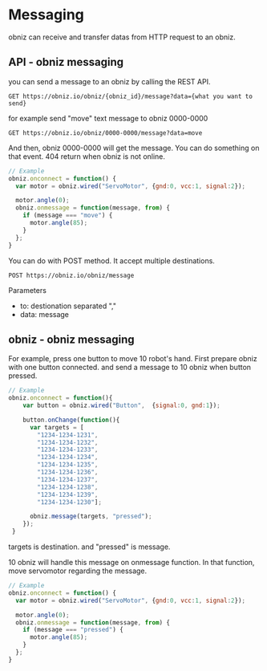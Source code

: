 # Messaging
obniz can receive and transfer datas from HTTP request to an obniz.



## API - obniz messaging
you can send a message to an obniz by calling the REST API.

```
GET https://obniz.io/obniz/{obniz_id}/message?data={what you want to send}
```

for example send "move" text message to obniz 0000-0000
```
GET https://obniz.io/obniz/0000-0000/message?data=move
```

And then, obniz 0000-0000 will get the message.
You can do something on that event.
404 return when obniz is not online.

```Javascript
// Example
obniz.onconnect = function() {
  var motor = obniz.wired("ServoMotor", {gnd:0, vcc:1, signal:2});

  motor.angle(0);
  obniz.onmessage = function(message, from) {
    if (message === "move") {
      motor.angle(85);
    }
  };
}
```

You can do with POST method. It accept multiple destinations.
```
POST https://obniz.io/obniz/message
```
Parameters

- to:  destionation separated "," 
- data: message

## obniz - obniz messaging
For example, press one button to move 10 robot's hand.
First prepare obniz with one button connected. and send a message to 10 obniz when button pressed.
```Javascript
// Example
obniz.onconnect = function(){
    var button = obniz.wired("Button",  {signal:0, gnd:1});

    button.onChange(function(){
      var targets = [
        "1234-1234-1231",
        "1234-1234-1232",
        "1234-1234-1233",
        "1234-1234-1234",
        "1234-1234-1235",
        "1234-1234-1236",
        "1234-1234-1237",
        "1234-1234-1238",
        "1234-1234-1239",
        "1234-1234-1230"];

      obniz.message(targets, "pressed");
    });
 }
```
targets is destination. and "pressed" is message.

10 obniz will handle this message on onmessage function. In that function, move servomotor regarding the message.
```Javascript
// Example
obniz.onconnect = function() {
  var motor = obniz.wired("ServoMotor", {gnd:0, vcc:1, signal:2});

  motor.angle(0);
  obniz.onmessage = function(message, from) {
    if (message === "pressed") {
      motor.angle(85);
    }
  };
}
```